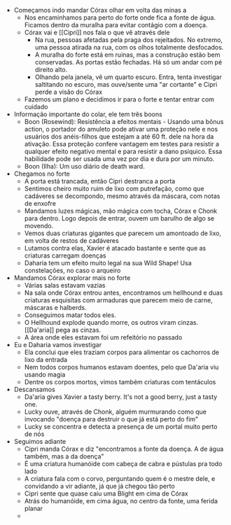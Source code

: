 - Começamos indo mandar Córax olhar em volta das minas a
	- Nos encaminhamos para perto do forte onde fica a fonte de água. Ficamos dentro da muralha para evitar contágio com a doença.
	- Córax vai e [[Cipri]] nos fala o que vê através dele
		- Na rua, pessoas afetadas pela praga dos rejeitados. No extremo, uma pessoa atirada na rua, com os olhos totalmente desfocados.
		- A muralha do forte está em ruinas, mas a construção estão bem conservadas. As portas estão fechadas. Há só um andar com pé direito alto.
		- Olhando pela janela, vê um quarto escuro. Entra, tenta investigar saltitando no escuro, mas ouve/sente uma "ar cortante" e Cipri perde a visão do Córax
	- Fazemos um plano e decidimos ir para o forte e tentar entrar com cuidado
- Informação importante do colar, ele tem três boons
	- Boon (Rosewind): Resistência a efeitos mentais - Usando uma bônus action, o portador do amuleto pode ativar uma proteção nele e nos usuários dos anéis-filhos que estejam a até 60 ft. dele na hora da ativação. Essa proteção confere vantagem em testes para resistir a qualquer efeito negativo mental e para resistir a dano psíquico. Essa habilidade pode ser usada uma vez por dia e dura por um minuto.
	- Boon (Ilha): Um uso diário de death ward.
- Chegamos no forte
	- A porta está trancada, então Cipri destranca a porta
	- Sentimos cheiro muito ruim de lixo com putrefação, como que cadáveres se decompondo, mesmo através da máscara, com notas de enxofre
	- Mandamos luzes mágicas, mão mágica com tocha, Córax e Chonk para dentro. Logo depois de entrar, ouvem um barulho de algo se movendo.
	- Vemos duas criaturas gigantes que parecem um amontoado de lixo, em volta de restos de cadáveres
	- Lutamos contra elas, Xavier é atacado bastante e sente que as criaturas carregam doenças
	- Daharia tem um efeito muito legal na sua Wild Shape! Usa constelações, no caso o arqueiro
- Mandamos Córax explorar mais no forte
	- Várias salas estavam vazias
	- Na sala onde Córax entrou antes, encontramos um hellhound e duas criaturas esquisitas com armaduras que parecem meio de carne, máscaras e halberds.
	- Conseguimos matar todos eles.
	- O Hellhound explode quando morre, os outros viram cinzas. [[Da'aria]] pega as cinzas.
	- A área onde eles estavam foi um refeitório no passado
- Eu e Daharia vamos investigar
	- Ela conclui que eles traziam corpos para alimentar os cachorros de lixo da entrada
	- Nem todos corpos humanos estavam doentes, pelo que Da'aria viu usando magia
	- Dentre os corpos mortos, vimos também criaturas com tentáculos
- Descansamos
	- Da'aria gives Xavier a tasty berry. It's not a good berry, just a tasty one.
	- Lucky ouve, através de Chonk, alguém murmurando como que invocando "doença para destruir o que já está perto do fim"
	- Lucky se concentra e detecta a presença de um portal muito perto de nós
- Seguimos adiante
	- Cipri manda Córax e diz "encontramos a fonte da doença. A de água também, mas a da doença"
	- É uma criatura humanóide com cabeça de cabra e pústulas pra todo lado
	- A criatura fala com o corvo, perguntando quem é o mestre dele, e convidando a vir adiante, já que já chegou tão perto
	- Cipri sente que quase caiu uma Blight em cima de Córax
	- Atrás do humanóide, em cima água, no centro da fonte, uma ferida planar
	-